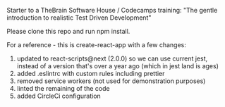 Starter to a TheBrain Software House / Codecamps training: "The gentle introduction to realistic Test Driven Development"

Please clone this repo and run npm install.

For a reference - this is create-react-app with a few changes:
 1) updated to react-scripts@next (2.0.0) so we can use current jest, instead of a version that's over a year ago (which in jest land is ages)
 2) added .eslintrc with custom rules including prettier
 3) removed service workers (not used for demonstration purposes)
 4) linted the remaining of the code
 5) added CircleCi configuration